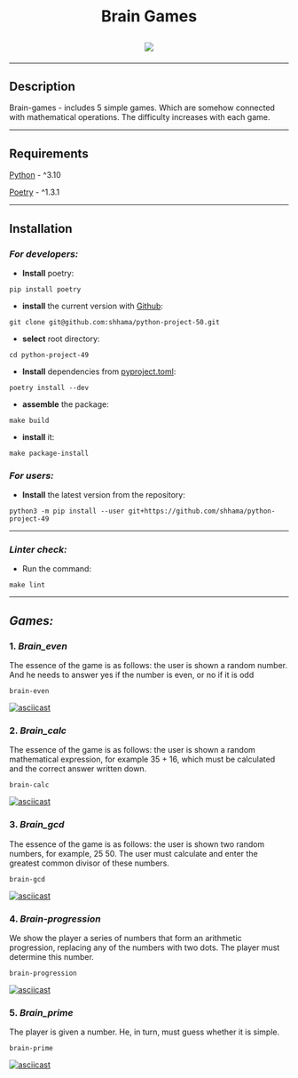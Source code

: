 <h1 align="center">Brain Games</h1>
<h2 align="center">
 
<a href="https://codeclimate.com/github/shhama/python-project-50/maintainability"><img src="https://api.codeclimate.com/v1/badges/cf71ff52c98e562d0f05/maintainability" /></a>

</h2>

<p align="center">

---

## Description

Brain-games - includes 5 simple games. Which are somehow connected with mathematical operations. The difficulty increases with each game.

---

## Requirements
[Python](https://www.python.org) - ^3.10

[Poetry](https://python-poetry.org) - ^1.3.1

---

## Installation

### ***For developers:***
- **Install** poetry:
```
pip install poetry
```
- **install** the current version with [Github](https://github.com/shhama/python-project-50):
```
git clone git@github.com:shhama/python-project-50.git
```
- **select** root directory:
```
cd python-project-49
```
- **Install** dependencies from [pyproject.toml](https://github.com/shhama/python-project-49/blob/main/pyproject.toml):
```
poetry install --dev
```
- **assemble** the package:
```
make build
```
- **install** it:
```
make package-install
```
### ***For users:***
- **Install** the latest version from the repository:
```
python3 -m pip install --user git+https://github.com/shhama/python-project-49
```

---

### ***Linter check:***
- Run the command:
```
make lint
```

---


## ***Games:***

### 1. ***Brain_even***
The essence of the game is as follows: the user is shown a random number. And he needs to answer yes if the number is even, or no if it is odd
```
brain-even
```
[![asciicast](https://asciinema.org/a/qwidBcBWaFaSCPKEaTLSCjBXI.svg)](https://asciinema.org/a/qwidBcBWaFaSCPKEaTLSCjBXI)
 
### 2. ***Brain_calc***
The essence of the game is as follows: the user is shown a random mathematical expression, for example 35 + 16, which must be calculated and the correct answer written down.
```
brain-calc
```
[![asciicast](https://asciinema.org/a/X7lHeoCC3zcLgMzQtzyBwUYM9.svg)](https://asciinema.org/a/X7lHeoCC3zcLgMzQtzyBwUYM9)
 
### 3. ***Brain_gcd***
The essence of the game is as follows: the user is shown two random numbers, for example, 25 50. The user must calculate and enter the greatest common divisor of these numbers.
```
brain-gcd
```
[![asciicast](https://asciinema.org/a/CnTP5fXIMU3iw2Ko2mucanWzD.svg)](https://asciinema.org/a/CnTP5fXIMU3iw2Ko2mucanWzD)

### 4. ***Brain-progression***
We show the player a series of numbers that form an arithmetic progression, replacing any of the numbers with two dots. The player must determine this number.
```
brain-progression
```
[![asciicast](https://asciinema.org/a/mN1xdvpmwsxUzYzuOAhQM33dA.svg)](https://asciinema.org/a/mN1xdvpmwsxUzYzuOAhQM33dA)

### 5. ***Brain_prime***
The player is given a number. He, in turn, must guess whether it is simple.
```
brain-prime
```
[![asciicast](https://asciinema.org/a/AseLFKrAppuvCnKARq3VIzOZm.svg)](https://asciinema.org/a/AseLFKrAppuvCnKARq3VIzOZm)
 
